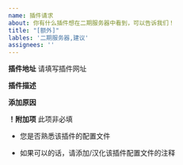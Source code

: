 ```yaml
---
name: 插件请求
about: 你有什么插件想在二期服务器中看到，可以告诉我们！
title: "[额外]"
lables: '二期服务器,建议'
assignees: ''
---
```

**插件地址**
请填写插件网址

**插件描述**

**添加原因**

**！附加项**
此项非必填
 - 您是否熟悉该插件的配置文件

 - 如果可以的话，请添加/汉化该插件配置文件的注释
